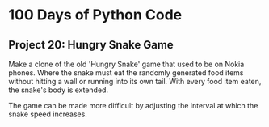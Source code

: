 # 100 Days of Python Code

## Project 20: Hungry Snake Game

Make a clone of the old 'Hungry Snake' game that used to be on Nokia phones.
Where the snake must eat the randomly generated food items without hitting a wall or
running into its own tail. With every food item eaten, the snake's body is extended.

The game can be made more difficult by adjusting the interval at which the snake speed increases.
